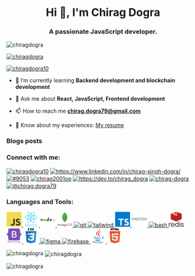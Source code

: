 <h1 align="center">Hi 👋, I'm Chirag Dogra</h1>
<h3 align="center">A passionate JavaScript developer.</h3>

<p align="left"> <img src="https://komarev.com/ghpvc/?username=chiragdogra&label=Profile%20views&color=0e75b6&style=flat" alt="chiragdogra" /> </p>

<p align="left"> <a href="https://github.com/ryo-ma/github-profile-trophy"><img src="https://github-profile-trophy.vercel.app/?username=chiragdogra" alt="chiragdogra" /></a> </p>

<p align="left"> <a href="https://twitter.com/chiragdogra10" target="blank"><img src="https://img.shields.io/twitter/follow/chiragdogra10?logo=twitter&style=for-the-badge" alt="chiragdogra10" /></a> </p>

- 🌱 I’m currently learning **Backend development and blockchain development**

- 💬 Ask me about **React, JavaScript, Frontend development**

- 📫 How to reach me **chirag.dogra79@gmail.com**

- 📄 Know about my experiences: <a href="https://drive.google.com/file/d/1TJ6_TFkXSUaWi2zB5P92IcL_MBKYk0oq/view?usp=sharing">My resume</a>

### Blogs posts

<!-- BLOG-POST-LIST:START -->
<!-- BLOG-POST-LIST:END -->

<h3 align="left">Connect with me:</h3>
<p align="left">

<a href="https://twitter.com/chiragdogra10" target="blank"><img align="center" src="https://raw.githubusercontent.com/rahuldkjain/github-profile-readme-generator/master/src/images/icons/Social/twitter.svg" alt="chiragdogra10" height="30" width="40" /></a>
<a href="https://www.linkedin.com/in/chirag-singh-dogra/" target="blank"><img align="center" src="https://raw.githubusercontent.com/rahuldkjain/github-profile-readme-generator/master/src/images/icons/Social/linked-in-alt.svg" alt="https://www.linkedin.com/in/chirag-singh-dogra/" height="30" width="40" /></a>
<a href="https://discord.gg/pPnmNjY3" target="blank"><img align="center" src="https://raw.githubusercontent.com/rahuldkjain/github-profile-readme-generator/master/src/images/icons/Social/discord.svg" alt="#9053" height="30" width="40" /></a>
<a href="https://www.leetcode.com/chirag2001op" target="blank"><img align="center" src="https://raw.githubusercontent.com/rahuldkjain/github-profile-readme-generator/master/src/images/icons/Social/leet-code.svg" alt="chirag2001op" height="30" width="40" /></a>
<a href="https://dev.to/https://dev.to/chirag_dogra" target="blank"><img align="center" src="https://raw.githubusercontent.com/rahuldkjain/github-profile-readme-generator/master/src/images/icons/Social/devto.svg" alt="https://dev.to/chirag_dogra" height="30" width="40" /></a>
<a href="https://stackoverflow.com/users/chirag-dogra" target="blank"><img align="center" src="https://raw.githubusercontent.com/rahuldkjain/github-profile-readme-generator/master/src/images/icons/Social/stack-overflow.svg" alt="chirag-dogra" height="30" width="40" /></a>
<a href="https://medium.com/@chirag.dogra79" target="blank"><img align="center" src="https://raw.githubusercontent.com/rahuldkjain/github-profile-readme-generator/master/src/images/icons/Social/medium.svg" alt="@chirag.dogra79" height="30" width="40" /></a>

</p>

<h3 align="left">Languages and Tools:</h3>
<p align="left">
  
  <a href="https://developer.mozilla.org/en-US/docs/Web/JavaScript" target="_blank" rel="noreferrer"> <img src="https://raw.githubusercontent.com/devicons/devicon/master/icons/javascript/javascript-original.svg" alt="javascript" width="40" height="40"/> </a>      <a href="https://reactjs.org/" target="_blank" rel="noreferrer"> <img src="https://raw.githubusercontent.com/devicons/devicon/master/icons/react/react-original-wordmark.svg" alt="react" width="40" height="40"/> </a>     <a href="https://nodejs.org" target="_blank" rel="noreferrer"> <img src="https://raw.githubusercontent.com/devicons/devicon/master/icons/nodejs/nodejs-original-wordmark.svg" alt="nodejs" width="40" height="40"/> </a>        <a href="https://www.mongodb.com/" target="_blank" rel="noreferrer"> <img src="https://raw.githubusercontent.com/devicons/devicon/master/icons/mongodb/mongodb-original-wordmark.svg" alt="mongodb" width="40" height="40"/> </a>       <a href="https://git-scm.com/" target="_blank" rel="noreferrer"> <img src="https://www.vectorlogo.zone/logos/git-scm/git-scm-icon.svg" alt="git" width="40" height="40"/> </a>      <a href="https://tailwindcss.com/" target="_blank" rel="noreferrer"> <img src="https://www.vectorlogo.zone/logos/tailwindcss/tailwindcss-icon.svg" alt="tailwind" width="40" height="40"/> </a>     <a href="https://www.typescriptlang.org/" target="_blank" rel="noreferrer"> <img src="https://raw.githubusercontent.com/devicons/devicon/master/icons/typescript/typescript-original.svg" alt="typescript" width="40" height="40"/> </a>        <a href="https://expressjs.com" target="_blank" rel="noreferrer"> <img src="https://raw.githubusercontent.com/devicons/devicon/master/icons/express/express-original-wordmark.svg" alt="express" width="40" height="40"/> </a>      <a href="https://www.gnu.org/software/bash/" target="_blank" rel="noreferrer"> <img src="https://www.vectorlogo.zone/logos/gnu_bash/gnu_bash-icon.svg" alt="bash" width="40" height="40"/> </a>     <a href="https://redis.io" target="_blank" rel="noreferrer"> <img src="https://raw.githubusercontent.com/devicons/devicon/master/icons/redis/redis-original-wordmark.svg" alt="redis" width="40" height="40"/> </a>     <a href="https://getbootstrap.com" target="_blank" rel="noreferrer"> <img src="https://raw.githubusercontent.com/devicons/devicon/master/icons/bootstrap/bootstrap-plain-wordmark.svg" alt="bootstrap" width="40" height="40"/> </a>        <a href="https://www.w3schools.com/css/" target="_blank" rel="noreferrer"> <img src="https://raw.githubusercontent.com/devicons/devicon/master/icons/css3/css3-original-wordmark.svg" alt="css3" width="40" height="40"/> </a>      <a href="https://www.figma.com/" target="_blank" rel="noreferrer"> <img src="https://www.vectorlogo.zone/logos/figma/figma-icon.svg" alt="figma" width="40" height="40"/> </a>      <a href="https://firebase.google.com/" target="_blank" rel="noreferrer"> <img src="https://www.vectorlogo.zone/logos/firebase/firebase-icon.svg" alt="firebase" width="40" height="40"/> </a>       <a href="https://www.java.com" target="_blank" rel="noreferrer"> <img src="https://raw.githubusercontent.com/devicons/devicon/master/icons/java/java-original.svg" alt="java" width="40" height="40"/> </a>     <a href="https://www.w3.org/html/" target="_blank" rel="noreferrer"> <img src="https://raw.githubusercontent.com/devicons/devicon/master/icons/html5/html5-original-wordmark.svg" alt="html5" width="40" height="40"/> </a>

</p>

<p><img align="left" src="https://github-readme-stats.vercel.app/api/top-langs?username=chiragdogra&show_icons=true&locale=en&layout=compact" alt="chiragdogra" /></p>

<p>&nbsp;<img align="center" src="https://github-readme-stats.vercel.app/api?username=chiragdogra&show_icons=true&locale=en" alt="chiragdogra" /></p>

<p><img align="center" src="https://github-readme-streak-stats.herokuapp.com/?user=chiragdogra&" alt="chiragdogra" /></p>
